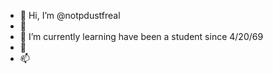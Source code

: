 - 👋 Hi, I’m @notpdustfreal
- 👀 
- 🌱 I’m currently learning have been a student since 4/20/69
- 💞️ 
- 📫 

<!---
notpdustfreal/notpdustfreal is a ✨ special ✨ repository because its `README.md` (this file) appears on your GitHub profile.
You can click the Preview link to take a look at your changes.
--->
